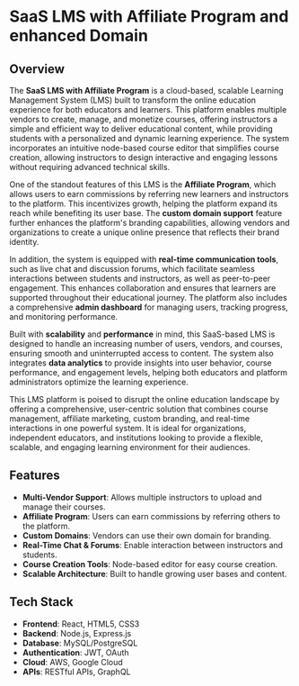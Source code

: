 # SaaS LMS with Affiliate Program and enhanced Domain

## Overview

The **SaaS LMS with Affiliate Program** is a cloud-based, scalable Learning Management System (LMS) built to transform the online education experience for both educators and learners. This platform enables multiple vendors to create, manage, and monetize courses, offering instructors a simple and efficient way to deliver educational content, while providing students with a personalized and dynamic learning experience. The system incorporates an intuitive node-based course editor that simplifies course creation, allowing instructors to design interactive and engaging lessons without requiring advanced technical skills.

One of the standout features of this LMS is the **Affiliate Program**, which allows users to earn commissions by referring new learners and instructors to the platform. This incentivizes growth, helping the platform expand its reach while benefiting its user base. The **custom domain support** feature further enhances the platform's branding capabilities, allowing vendors and organizations to create a unique online presence that reflects their brand identity.

In addition, the system is equipped with **real-time communication tools**, such as live chat and discussion forums, which facilitate seamless interactions between students and instructors, as well as peer-to-peer engagement. This enhances collaboration and ensures that learners are supported throughout their educational journey. The platform also includes a comprehensive **admin dashboard** for managing users, tracking progress, and monitoring performance.

Built with **scalability** and **performance** in mind, this SaaS-based LMS is designed to handle an increasing number of users, vendors, and courses, ensuring smooth and uninterrupted access to content. The system also integrates **data analytics** to provide insights into user behavior, course performance, and engagement levels, helping both educators and platform administrators optimize the learning experience.

This LMS platform is poised to disrupt the online education landscape by offering a comprehensive, user-centric solution that combines course management, affiliate marketing, custom branding, and real-time interactions in one powerful system. It is ideal for organizations, independent educators, and institutions looking to provide a flexible, scalable, and engaging learning environment for their audiences.


## Features
- **Multi-Vendor Support**: Allows multiple instructors to upload and manage their courses.
- **Affiliate Program**: Users can earn commissions by referring others to the platform.
- **Custom Domains**: Vendors can use their own domain for branding.
- **Real-Time Chat & Forums**: Enable interaction between instructors and students.
- **Course Creation Tools**: Node-based editor for easy course creation.
- **Scalable Architecture**: Built to handle growing user bases and content.

## Tech Stack
- **Frontend**: React, HTML5, CSS3
- **Backend**: Node.js, Express.js
- **Database**: MySQL/PostgreSQL
- **Authentication**: JWT, OAuth
- **Cloud**: AWS, Google Cloud
- **APIs**: RESTful APIs, GraphQL


